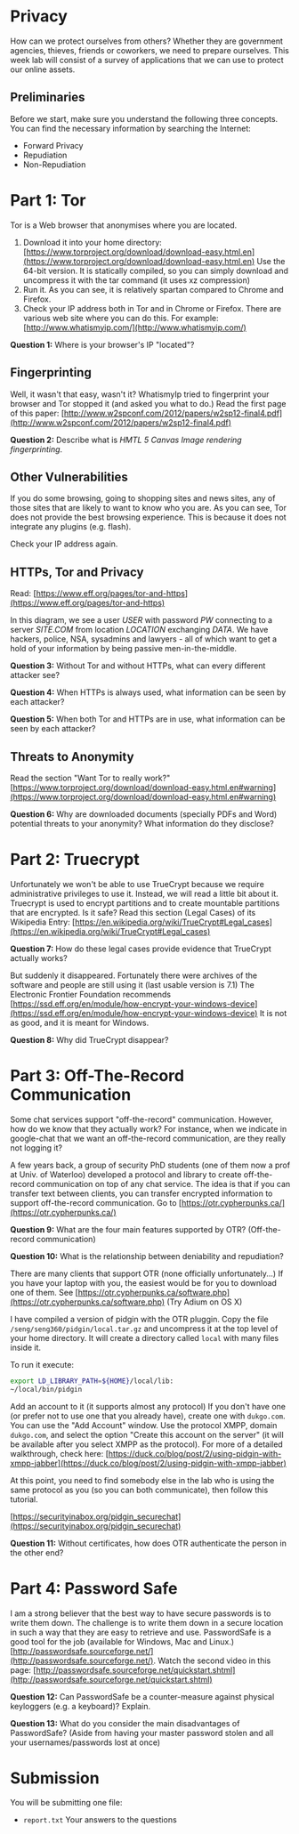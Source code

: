 # Privacy #

How can we protect ourselves from others? Whether they are government agencies, thieves, friends or coworkers, we need to prepare ourselves. This week lab will consist of a survey of applications that we can use to protect our online assets.

## Preliminaries ##

Before we start, make sure you understand the following three concepts. You can find the necessary information by searching the Internet:

- Forward Privacy
- Repudiation
- Non-Repudiation

# Part 1: Tor #

Tor is a Web browser that anonymises where you are located. 

1. Download it into your home directory: [https://www.torproject.org/download/download-easy.html.en](https://www.torproject.org/download/download-easy.html.en) Use the 64-bit version. It is statically compiled, so you can simply download and uncompress it with the tar command (it uses xz compression)
2. Run it. As you can see, it is relatively spartan compared to Chrome and Firefox.
3. Check your IP address both in Tor and in Chrome or Firefox. There are various web site where you can do this. For example: [http://www.whatismyip.com/](http://www.whatismyip.com/)

**Question 1:** Where is your browser's IP "located"?

## Fingerprinting ##

Well, it wasn't that easy, wasn't it? WhatismyIp tried to fingerprint your browser and Tor stopped it (and asked you what to do.) Read the first page of this paper: [http://www.w2spconf.com/2012/papers/w2sp12-final4.pdf](http://www.w2spconf.com/2012/papers/w2sp12-final4.pdf)

**Question 2:** Describe what is *HMTL 5 Canvas Image rendering fingerprinting*.

## Other Vulnerabilities ##

If you do some browsing, going to shopping sites and news sites, any of those sites that are likely to want to know who you are. As you can see, Tor does not provide the best browsing experience. This is because it does not integrate any plugins (e.g. flash).

Check your IP address again.

## HTTPs, Tor and Privacy ##

Read: [https://www.eff.org/pages/tor-and-https](https://www.eff.org/pages/tor-and-https)

In this diagram, we see a user *USER* with password *PW* connecting to a server *SITE.COM* from location *LOCATION* exchanging *DATA*. We have hackers, police, NSA, sysadmins and lawyers - all of which want to get a hold of your information by being passive men-in-the-middle.

**Question 3:** Without Tor and without HTTPs, what can every different attacker see?

**Question 4:** When HTTPs is always used, what information can be seen by each attacker?

**Question 5:** When both Tor and HTTPs are in use, what information can be seen by each attacker?

## Threats to Anonymity ##

Read the section "Want Tor to really work?" [https://www.torproject.org/download/download-easy.html.en#warning](https://www.torproject.org/download/download-easy.html.en#warning)

**Question 6:** Why are downloaded documents (specially PDFs and Word) potential threats to your anonymity? What information do they disclose?

# Part 2: Truecrypt #

Unfortunately we won't be able to use TrueCrypt because we require administrative privileges to use it. Instead, we will read a little bit about it. Truecrypt is used to encrypt partitions and to create mountable partitions that are encrypted. Is it safe? Read this section (Legal Cases) of its Wikipedia Entry:
[https://en.wikipedia.org/wiki/TrueCrypt#Legal_cases](https://en.wikipedia.org/wiki/TrueCrypt#Legal_cases)

**Question 7:** How do these legal cases provide evidence that TrueCrypt actually works?

But suddenly it disappeared. Fortunately there were archives of the software and people are still using it (last usable version is 7.1) The Electronic Frontier Foundation recommends [https://ssd.eff.org/en/module/how-encrypt-your-windows-device](https://ssd.eff.org/en/module/how-encrypt-your-windows-device) It is not as good, and it is meant for Windows. 

**Question 8:** Why did TrueCrypt disappear?

# Part 3: Off-The-Record Communication #

Some chat services support "off-the-record" communication. However, how do we know that they actually work? For instance, when we indicate in google-chat that we want an off-the-record communication, are they really not logging it?

A few years back, a group of security PhD students (one of them now a prof at Univ. of Waterloo) developed a protocol and library to create off-the-record communication on top of any chat service. The idea is that if you can transfer text between clients, you can transfer encrypted information to support off-the-record communication. Go to [https://otr.cypherpunks.ca/](https://otr.cypherpunks.ca/)

**Question 9:** What are the four main features supported by OTR? (Off-the-record communication)

**Question 10:** What is the relationship between deniability and repudiation?

There are many clients that support OTR (none officially unfortunately...) If you have your laptop with you, the easiest would be for you to download one of them. See [https://otr.cypherpunks.ca/software.php](https://otr.cypherpunks.ca/software.php) (Try Adium on OS X)

I have compiled a version of pidgin with the OTR pluggin. Copy the file `/seng/seng360/pidgin/local.tar.gz` and uncompress it at the top level of your home directory. It will create a directory called `local` with many files inside it.

To run it execute:

``` bash
export LD_LIBRARY_PATH=${HOME}/local/lib:
~/local/bin/pidgin
```

Add an account to it (it supports almost any protocol) If you don't have one (or prefer not to use one that you already have), create one with `dukgo.com`. You can use the "Add Account" window. Use the protocol XMPP, domain `dukgo.com`, and select the option "Create this account on the server" (it will be available after you select XMPP as the protocol). For more of a detailed walkthrough, check here: [https://duck.co/blog/post/2/using-pidgin-with-xmpp-jabber](https://duck.co/blog/post/2/using-pidgin-with-xmpp-jabber)

At this point, you need to find somebody else in the lab who is using the same protocol as you (so you can both communicate), then follow this tutorial.

[https://securityinabox.org/pidgin_securechat](https://securityinabox.org/pidgin_securechat)

**Question 11:** Without certificates, how does OTR authenticate the person in the other end?

# Part 4: Password Safe #

I am a strong believer that the best way to have secure passwords is to write them down. The challenge is to write them down in a secure location in such a way that they are easy to retrieve and use. PasswordSafe is a good tool for the job (available for Windows, Mac and
Linux.) [http://passwordsafe.sourceforge.net/](http://passwordsafe.sourceforge.net/). Watch the second video in this page: [http://passwordsafe.sourceforge.net/quickstart.shtml](http://passwordsafe.sourceforge.net/quickstart.shtml)

**Question 12:** Can PasswordSafe be a counter-measure against physical keyloggers (e.g. a keyboard)? Explain.

**Question 13:** What do you consider the main disadvantages of PasswordSafe? (Aside from having your master password stolen and all your usernames/passwords lost at once)

# Submission #

You will be submitting one file:

- `report.txt` Your answers to the questions
